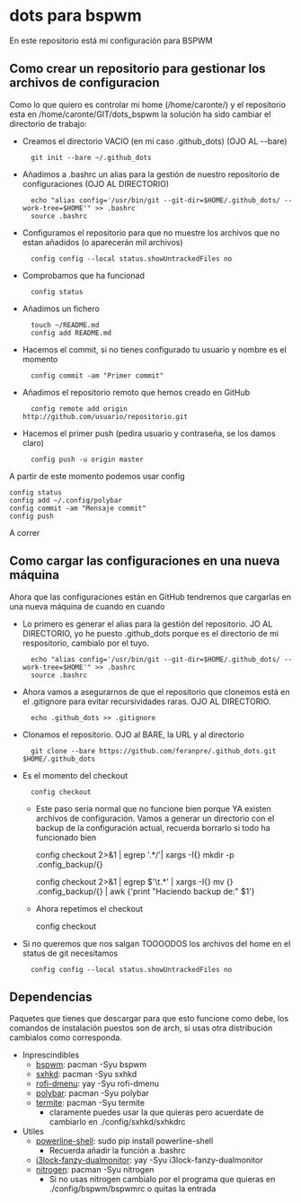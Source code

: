 # dots para bspwm
En este repositorio está mi configuración para BSPWM

## Como crear un repositorio para gestionar los archivos de configuracion

Como lo que quiero es controlar mi home (/home/caronte/) y el repositorio esta en /home/caronte/GIT/dots_bspwm la solución ha sido cambiar el directorio de trabajo:

* Creamos el directorio VACIO (en mi caso .github_dots) (OJO AL --bare)

        git init --bare ~/.github_dots

* Añadimos a .bashrc un alias para la gestión de nuestro repositorio de configuraciones (OJO AL DIRECTORIO)

        echo "alias config='/usr/bin/git --git-dir=$HOME/.github_dots/ --work-tree=$HOME'" >> .bashrc
        source .bashrc

* Configuramos el repositorio para que no muestre los archivos que no estan añadidos (o aparecerán mil archivos)

        config config --local status.showUntrackedFiles no

* Comprobamos que ha funcionad

		config status

* Añadimos un fichero

		touch ~/README.md
		config add README.md

* Hacemos el commit, si no tienes configurado tu usuario y nombre es el momento

		config commit -am "Primer commit"

* Añadimos el repositorio remoto que hemos creado en GitHub

		config remote add origin http://github.com/usuario/repositorio.git

* Hacemos el primer push (pedira usuario y contraseña, se los damos claro)

        config push -u origin master


A partir de este momento podemos usar config

	config status
	config add ~/.config/polybar
	config commit -am "Mensaje commit"
	config push


A correr

## Como cargar las configuraciones en una nueva máquina

Ahora que las configuraciones están en GitHub tendremos que cargarlas en una nueva máquina de cuando en cuando

* Lo primero es generar el alias para la gestión del repositorio. JO AL DIRECTORIO, yo he puesto .github_dots porque es el directorio de mi respositorio, cambialo por el tuyo.

        echo "alias config='/usr/bin/git --git-dir=$HOME/.github_dots/ --work-tree=$HOME'" >> .bashrc
        source .bashrc

* Ahora vamos a asegurarnos de que el repositorio que clonemos está en el .gitignore para evitar recursividades raras. OJO AL DIRECTORIO.
  
        echo .github_dots >> .gitignore


* Clonamos el repositorio. OJO al BARE, la URL y al directorio
  
        git clone --bare https://github.com/feranpre/.github_dots.git $HOME/.github_dots

* Es el momento del checkout

        config checkout

    * Este paso sería normal que no funcione bien porque YA existen archivos de configuración. Vamos a generar un directorio con el backup de la configuración actual, recuerda borrarlo si todo ha funcionado bien

        config checkout 2>&1 | egrep '.*\/'| xargs -I{} mkdir -p .config_backup/{} 


        config checkout 2>&1 | egrep $'\t.*' | xargs -I{} mv {} .config_backup/{} | awk {'print "Haciendo backup de:" $1'} 

    * Ahora repetimos el checkout
       
        config checkout

* Si no queremos que nos salgan TOOOODOS los archivos del home en el status de git necesitamos
       
        config config --local status.showUntrackedFiles no

## Dependencias

Paquetes que tienes que descargar para que esto funcione como debe, los comandos de instalación puestos son de arch, si usas otra distribución cambialos como corresponda.

* Inprescindibles
	* [bspwm](https://wiki.archlinux.org/index.php/Bspwm): pacman -Syu bspwm
	* [sxhkd](https://wiki.archlinux.org/index.php/Sxhkd): pacman -Syu sxhkd
	* [rofi-dmenu](https://wiki.archlinux.org/index.php/Rofi): yay -Syu rofi-dmenu
	* [polybar](https://wiki.archlinux.org/index.php/Polybar): pacman -Syu polybar
	* [termite](https://github.com/b-ryan/powerline-shell): pacman -Syu termite
		* claramente puedes usar la que quieras pero acuerdate de cambiarlo en ./config/sxhkd/sxhkdrc
* Utiles
	* [powerline-shell](https://github.com/b-ryan/powerline-shell): sudo pip install powerline-shell
    	* Recuerda añadir la función a .bashrc
	* [i3lock-fanzy-dualmonitor](https://aur.archlinux.org/packages/i3lock-fancy-dualmonitors-git/): yay -Syu i3lock-fanzy-dualmonitor
	* [nitrogen](https://wiki.archlinux.org/index.php/Nitrogen): pacman -Syu nitrogen
		* Si no usas nitrogen cambialo por el programa que quieras en ./config/bspwm/bspwmrc o quitas la entrada
